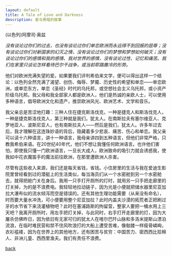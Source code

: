 ```yaml
---
layout: default
title: A Tale of Love and Darkness
description: 爱与黑暗的故事
---
```

 (以色列)阿摩司·奥兹
 
_没有谈论过你们的过去，也没有谈论过你们单恋欧洲而永远得不到回报的屈辱；没有谈论过你们对新国家的幻灭之情，没有谈论过你们的梦想和梦想如何破灭；没有谈论过你们的感情和我的感情、我对世界的感情，没有谈论过性、记忆和痛苦。我们在家里只谈论怎样看待巴尔干战争，或当前耶路撒冷的形势。_

他们对欧洲充满失望的爱。如果要我们评判希伯来文学，便可以得出这样一个结论：以色列全然充满了渴望、创伤、侮辱、梦魇、历史性的希望和单恋——单恋欧洲，或单恋东方，单恋《圣经》时代的乌托邦，或空想社会主义乌托邦，或小资产阶级乌托邦。我父母和我全部家人都是欧洲人，他们是热诚的亲欧人士，可以使用多种语言，倡导欧洲文化和遗产，推崇欧洲风光、欧洲艺术、文学和音乐。

我父亲总是苦涩地打趣：三种人住在捷克斯洛伐克，一种是捷克人和斯洛伐克人，一种是捷克斯洛伐克人，第三种就是我们，犹太人。在南斯拉夫有塞尔维亚人、克罗地亚人、波斯尼亚人，也有南斯拉夫人——然后是我们，犹太人。许多年过去后，我才理解在这连珠妙语的背后，隐藏着多少悲哀、痛苦、伤心和单恋。我父亲可以读十六种语言，讲十一种语言，我母亲讲四到五种语言，但他们非常严格，只教我希伯来语。在20世纪40年代，他们不想让我懂任何欧洲语言。也许他们害怕，即使我只懂一门欧洲语言，一旦长大成人，欧洲致命的吸引力就会诱惑我，使我如中花衣魔笛手的魔法前往欧洲，在那里遭欧洲人杀害。

尽管有这些收入来源，我们还是每天省钱，省钱。小住房里的生活与我在爱迪生影院里曾经看到过的潜艇上的生活类似，每当海员们从一个水密舱到另一个水密舱去，就得把舱门关在身后。我用一只手打开厕所的灯时，就用另一只手把走廊里的灯关掉，为的是不浪费电。我轻轻地拉动链子，因为光是小便就把储水器里尼亚加拉大瀑布似的流水倾泻而空是错误的。还有其他生理功能需要（从来没有命名），时而要大量水冲洗，可小便要用整个尼亚加拉？此时内盖夫沙漠的拓荒者正把刷过牙的水节省下来浇灌植物吧？此时在塞浦路斯的拘留营，整家人要把一桶水用上三天吧？我离开厕所时，用左手把灯关掉，与此同时，右手打开走廊里的灯，因为大屠杀仿佛昨日，因为依旧有无家可归的犹太人在喀尔巴阡山脉和多洛米提斯山漂泊流浪，在临时难民营和禁不住风吹浪打的大船上遭受苦难，像骷髅一样瘦骨嶙峋，衣衫褴褛，因为在世界上的其他地方，还有困苦与贫穷：中国苦力、密西西比拾棉人、非洲儿童、西西里渔夫。我们有责任不浪费。

[back](./)
